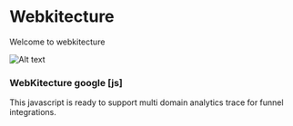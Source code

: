 # Webkitecture

Welcome to webkitecture

![Alt text](http://coronadofactory.com/webkitecture/webkitecture-800px.png "Optional title")

### WebKitecture google [js]

This javascript is ready to support multi domain analytics trace for funnel integrations.

